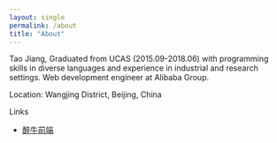 ```yaml
---
layout: single
permalink: /about
title: "About"
---
```



Tao Jiang, Graduated from UCAS (2015.09-2018.06) with programming skills in diverse languages and experience in industrial and research settings. Web development engineer at Alibaba Group. 

Location: Wangjing District, Beijing, China

Links

* [醉牛前端](https://f2er.club/)